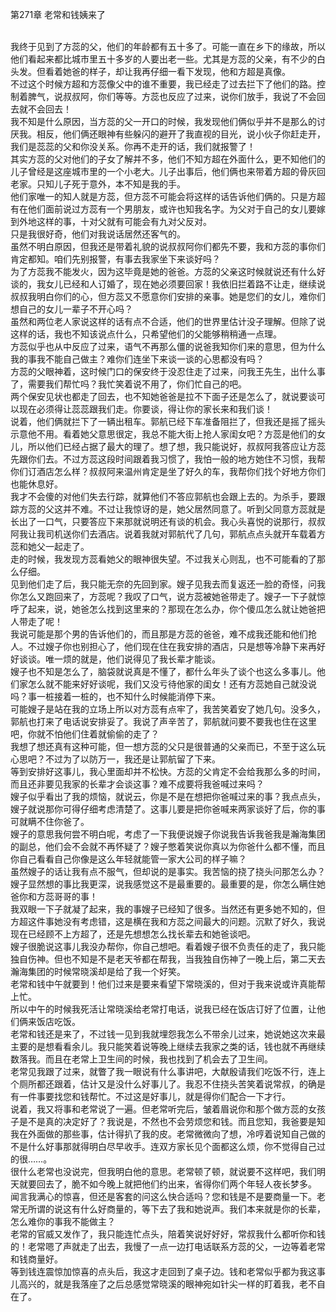 第271章 老常和钱姨来了
<br />我终于见到了方蕊的父，他们的年龄都有五十多了。可能一直在乡下的缘故，所以他们看起来都比城市里五十多岁的人要出老一些。尤其是方蕊的父亲，有不少的白头发。但看着她爸的样子，却让我再仔细一看下发现，他和方超是真像。<br />不过这个时候方超和方蕊像父中的谁不重要，我已经走了过去拦下了他们的路。控制着脾气，说叔叔阿，你们等等。方蕊也反应了过来，说你们放手，我说了不会回去就不会回去！<br />我不知是什么原因，当方蕊的父一开口的时候，我发现他们俩似乎并不是那么的讨厌我。相反，他们俩还眼神有些躲闪的避开了我直视的目光，说小伙子你赶走开，我们是蕊蕊的父和你没关系。你再不走开的话，我们就报警了！<br />其实方蕊的父对他们的子女了解并不多，他们不知方超在外面什么，更不知他们的儿子曾经是这座城市里的一个小老大。儿子出事后，他们俩也来带着方超的骨灰回老家。只知儿子死于意外，本不知是我的手。<br />他们家唯一的知人就是方蕊，但方蕊不可能会将这样的话告诉他们俩的。只是方超有在他们面前说过方蕊有一个男朋友，或许也知我名字。为父对于自己的女儿要嫁到外地这样的事，十对父就有可能会有九对父反对。<br />只是我很好奇，他们对我说话居然还客气的。<br />虽然不明白原因，但我还是带着礼貌的说叔叔阿你们都先不要，我和方蕊的事你们肯定都知。咱们先别报警，有事去我家坐下来谈好吗？<br />为了方蕊我不能发火，因为这毕竟是她的爸爸。方蕊的父亲这时候就说还有什么好谈的，我女儿已经和人订婚了，现在她必须要回家！我依旧拦着路不让走，继续说叔叔我明白你们的心，但方蕊又不愿意你们安排的亲事。她是您们的女儿，难你们想自己的女儿一辈子不开心吗？<br />虽然和两位老人家说这样的话有点不合适，他们的世界里估计没子理解。但除了说这样的话，我也不知该说点什么，只希望他们的父能够稍稍通一点理。<br />方蕊似乎也从中反应了过来，语气不再那么僵的说爸我知你们来的意思，但为什么我的事我不能自己做主？难你们连坐下来谈一谈的心思都没有吗？<br />方蕊的父眼神着，这时候门口的保安终于没忍住走了过来，问我王先生，出什么事了，需要我们帮忙吗？我忙笑着说不用了，你们忙自己的吧。<br />两个保安见状也都走了回去，也不知她爸爸是拉不下面子还是怎么了，就说要谈可以现在必须得让蕊蕊跟我们走。你要谈，得让你的家长来和我们谈！<br />说着，他们俩就拦下了一辆出租车。郭航已经下车准备阻拦了，但我还是摇了摇头示意他不用。看着她父意思很定，我总不能大街上抢人家闺女吧？方蕊是他们的女儿，所以他们已经占据了最大的理了。想了想，我只能说好，叔叔阿我答应让方蕊先跟你们去。不过方蕊这段时间跟着我习惯了，我怕一般的地方她住不习惯，我帮你们订酒店怎么样？叔叔阿来温州肯定是坐了好久的车，我帮你们找个好地方你们也能休息好。<br />我才不会傻的对他们失去行踪，就算他们不答应郭航也会跟上去的。为杀手，要跟踪方蕊的父这并不难。不过让我惊讶的是，她父居然同意了。听到父同意方蕊就是长出了一口气，只要答应下来那就说明还有谈的机会。我心头喜悦的说那行，叔叔阿我让我司机送你们去酒店。说着我就对郭航代了几句，郭航点点头就开车载着方蕊和她父一起走了。<br />走的时候，我发现方蕊看她父的眼神很失望。不过我关心则乱，也不可能看的了那么仔细。<br />见到他们走了后，我只能无奈的先回到家。嫂子见我去而复返还一脸的奇怪，问我你怎么又跑回来了，方蕊呢？我叹了口气，说方蕊被她爸带走了。嫂子一下子就惊呼了起来，说，她爸怎么找到这里来的？那现在怎么办，你个傻瓜怎么就让她爸把人带走了呢！<br />我说可能是那个男的告诉他们的，而且那是方蕊的爸爸，难不成我还能和他们抢人。不过嫂子你也别担心了，他们现在住在我安排的酒店，只是想等冷静下来再好好谈谈。唯一烦的就是，他们说得见了我长辈才能谈。<br />嫂子也不知是怎么了，脑袋就说真是不懂了，都什么年头了谈个也这么多事儿。他们家怎么就不能来好好谈呢，我们又没亏待他家的闺女！还有方蕊她自己就没说吗？事一桩接着一桩的，也不知什么时候能消停下来。<br />可能嫂子是站在我的立场上所以对方蕊有点牢了，我苦笑着安了她几句。没多久，郭航也打来了电话说安排妥了。我说了声辛苦了，郭航就问要不要我也住在这里吧，你就不怕他们住着就偷偷的走了？<br />我想了想还真有这种可能，但一想方蕊的父只是很普通的父亲而已，不至于这么玩心思吧？不过为了以防万一，我还是让郭航留了下来。<br />等到安排好这事儿，我心里面却并不松快。方蕊的父肯定不会给我那么多的时间，而且还非要见我家的长辈才会谈这事？难不成要将我爸喊过来吗？<br />嫂子似乎看出了我的烦恼，就说云，你是不是在想把你爸喊过来的事？我点点头，嫂子就说那你可得仔细考虑清楚了。这事儿要是把你爸喊来两家谈好了后，你的事可就瞒不住你爸了。<br />嫂子的意思我何尝不明白呢，考虑了一下我便说嫂子你说我告诉我爸我是瀚海集团的副总，他们会不会就不再怀疑了？嫂子憋着笑说你真以为你爸什么都不懂，而且你自己看看自己你像是这么年轻就能管一家大公司的样子嘛？<br />虽然嫂子的话让我有点不服气，但却说的是事实。我苦恼的挠了挠头问那怎么办？嫂子显然想的事比我更深，说我感觉这不是最重要的。最重要的是，你怎么瞒住她爸你和方蕊哥哥的事！<br />我双眼一下子就凝了起来，我的事嫂子已经知了很多。当然还有更多她不知的，但方超这件事她没有考虑错，这是横在我和方蕊之间最大的问题。沉默了好久，我说现在已经顾不上方超了，还是先想想怎么找长辈去和她爸谈吧。<br />嫂子很脆说这事儿我没办帮你，你自己想吧。看着嫂子很不负责任的走了，我只能独自伤神。但也不知是不是老天爷都在帮我，当我独自伤神了一晚上后，第二天去瀚海集团的时候常晓溪却是给了我一个好笑。<br />老常和钱中午就要到！他们过来是要来看望下常晓溪的，但对于我来说或许真能帮上忙。<br />所以中午的时候我死活让常晓溪给老常打电话，说我已经在饭店订好了位置，让他们俩来饭店吃饭。<br />老常和钱还是来了，不过钱一见到我就埋怨我怎么不带余儿过来，她说她这次来最主要的是想看看余儿。我只能笑着说等晚上继续去我家之类的话，钱也就不再继续数落我。而且在老常上卫生间的时候，我也找到了机会去了卫生间。<br />老常见我跟了过来，就瞥了我一眼说有什么事讲吧，大献殷请我们吃饭不行，连上个厕所都还跟着，估计又是没什么好事儿了。我忍不住挠头苦笑着说常叔，的确是有一件事要找您和钱帮忙。不过这是好事儿，就是得你们配合一下才行。<br />说着，我又将事和老常说了一遍。但老常听完后，皱着眉说你和那个做方蕊的女孩子是不是真的决定好了？我说是，不然也不会劳烦您和钱。而且您知，我爸要是知我在外面做的那些事，估计得扒了我的皮。老常微微向了想，冷哼着说知自己做的不是什么好事那就得明白尽早收手。连双方家长见个面都这么烦，你不觉得自己过的很……。<br />很什么老常也没说完，但我明白他的意思。老常顿了顿，就说要不这样吧，我们明天就要回去了，脆不如今晚上就把他们约出来，省得你们两个年轻人夜长梦多。<br />闻言我满心的惊喜，但还是客套的问这么快合适吗？您和钱是不是要商量一下。老常无所谓的说这有什么好商量的，等下去了我和她说声。我们本来就是你的长辈，怎么难你的事我不能做主？<br />老常的官威又发作了，我只能连忙点头，陪着笑说好好好，常叔我什么都听你和钱的！老常嗯了声就走了出去，我慢了一点一边打电话联系方蕊的父，一边等着老常和钱商量好。<br />等到钱连震惊加惊喜的点头后，我这才走回到了桌子边。钱和老常似乎都为我这事儿高兴的，就是我落座了之后总感觉常晓溪的眼神宛如针尖一样的盯着我，老不自在了。
